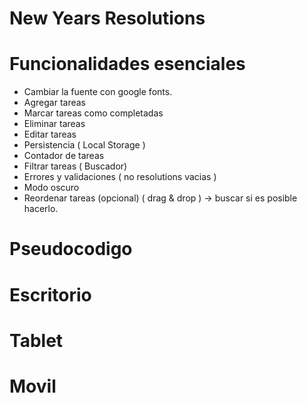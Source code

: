 # New Years Resolutions

# Funcionalidades esenciales
- Cambiar la fuente con google fonts.
- Agregar tareas
- Marcar tareas como completadas
- Eliminar tareas
- Editar tareas
- Persistencia ( Local Storage )
- Contador de tareas
- Filtrar tareas ( Buscador)
- Errores y validaciones ( no resolutions vacias )
- Modo oscuro
- Reordenar tareas (opcional) ( drag & drop ) -> buscar si es posible hacerlo.


# Pseudocodigo

# Escritorio

# Tablet

# Movil
